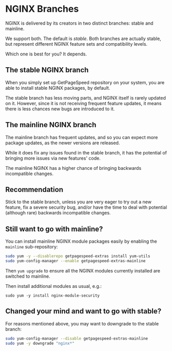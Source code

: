 # NGINX Branches

NGINX is delivered by its creators in two distinct branches: stable and mainline.

We support both. The default is *stable*.
Both branches are actually stable, but represent different NGINX feature sets and compatibility levels.

Which one is best for you? It depends.

## The stable NGINX branch

When you simply set up GetPageSpeed repository on your system, you are able to install stable NGINX
packages, by default.

The stable branch has less moving parts, and NGINX itself is rarely updated on it.
However, since it is not receiving frequent feature updates, it means there is less chances new bugs
are introduced to it.

## The mainline NGINX branch

The mainline branch has frequent updates, and so you can expect more package updates, as the newer
versions are released.

While it does fix any issues found in the stable branch, it has the potential of bringing more issues
via new features' code.

The mainline NGINX has a higher chance of bringing backwards incompatible changes.

## Recommendation

Stick to the stable branch, unless you are very eager to try out a new feature, fix a severe security bug,
and/or have the time to deal with potential (although rare) backwards incompatible changes.

## Still want to go with mainline?

You can install mainline NGINX module packages easily by enabling the `mainline` sub-repository:

```bash
sudo yum -y --disablerepo getpagespeed-extras install yum-utils
sudo yum-config-manager --enable getpagespeed-extras-mainline
```

Then `yum upgrade` to ensure all the NGINX modules currently installed are switched to mainline.

Then install additional modules as usual, e.g.:

```
sudo yum -y install nginx-module-security
```

## Changed your mind and want to go with stable?

For reasons mentioned above, you may want to downgrade to the stable branch:

```bash
sudo yum-config-manager --disable getpagespeed-extras-mainline
sudo yum -y downgrade "nginx*"
```